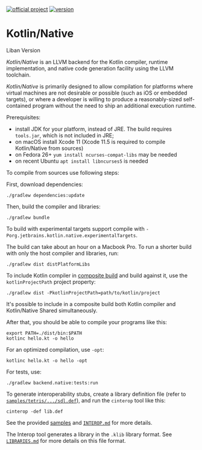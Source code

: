 [![official project](http://jb.gg/badges/official.svg)](https://confluence.jetbrains.com/display/ALL/JetBrains+on+GitHub)
[![version](https://img.shields.io/badge/dynamic/json.svg?color=orange&label=latest%20version&query=%24.tag_name&url=https%3A%2F%2Fgithub.com%2FJetBrains%2Fkotlin-native%2Freleases%2Flatest)](https://github.com/JetBrains/kotlin-native/releases/latest)
# Kotlin/Native  #
Liban Version

_Kotlin/Native_ is an LLVM backend for the Kotlin compiler, runtime
implementation, and native code generation facility using the LLVM toolchain.

 _Kotlin/Native_ is primarily designed to allow compilation for platforms where
virtual machines are not desirable or possible (such as iOS or embedded targets),
or where a developer is willing to produce a reasonably-sized self-contained program
without the need to ship an additional execution runtime.

Prerequisites:
*   install JDK for your platform, instead of JRE. The build requires ```tools.jar```, which is not included in JRE;
*   on macOS install Xcode 11 (Xcode 11.5 is required to compile Kotlin/Native from sources)
*   on Fedora 26+ ```yum install ncurses-compat-libs``` may be needed
*   on recent Ubuntu ```apt install libncurses5``` is needed

To compile from sources use following steps:

First, download dependencies:

	./gradlew dependencies:update

Then, build the compiler and libraries:

	./gradlew bundle

To build with experimental targets support compile with `-Porg.jetbrains.kotlin.native.experimentalTargets`.

The build can take about an hour on a Macbook Pro.
To run a shorter build with only the host compiler and libraries, run:

    ./gradlew dist distPlatformLibs

To include Kotlin compiler in [composite build](https://docs.gradle.org/current/userguide/composite_builds.html) and build
against it, use the `kotlinProjectPath` project property:

    ./gradlew dist -PkotlinProjectPath=path/to/kotlin/project

It's possible to include in a composite build both Kotlin compiler and Kotlin/Native Shared simultaneously.

After that, you should be able to compile your programs like this:

    export PATH=./dist/bin:$PATH
	kotlinc hello.kt -o hello

For an optimized compilation, use `-opt`:

	kotlinc hello.kt -o hello -opt

For tests, use:

	./gradlew backend.native:tests:run

To generate interoperability stubs, create a library definition file
(refer to [`samples/tetris/.../sdl.def`](https://github.com/JetBrains/kotlin-native/blob/master/samples/tetris/src/nativeInterop/cinterop/sdl.def)), and run the `cinterop` tool like this:

    cinterop -def lib.def

See the provided [samples](https://github.com/JetBrains/kotlin-native/tree/master/samples) and [`INTEROP.md`](https://github.com/JetBrains/kotlin-native/blob/master/INTEROP.md) for more details.

The Interop tool generates a library in the `.klib` library format. See [`LIBRARIES.md`](https://github.com/JetBrains/kotlin-native/blob/master/LIBRARIES.md)
for more details on this file format.

